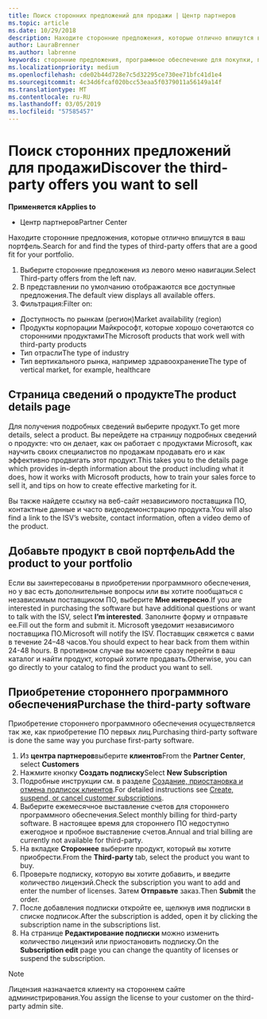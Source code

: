 ```yaml
---
title: Поиск сторонних предложений для продажи | Центр партнеров
ms.topic: article
ms.date: 10/29/2018
description: Находите сторонние предложения, которые отлично впишутся в ваш портфель.
author: LauraBrenner
ms.author: labrenne
keywords: сторонние предложения, программное обеспечение для покупки, поиск сторонних предложений
ms.localizationpriority: medium
ms.openlocfilehash: cde02b44d728e7c5d32295ce730ee71bfc41d1e4
ms.sourcegitcommit: 4c34d6fcaf020bcc53eaa5f0379011a56149a14f
ms.translationtype: MT
ms.contentlocale: ru-RU
ms.lasthandoff: 03/05/2019
ms.locfileid: "57585457"
---
```

# <a name="discover-the-third-party-offers-you-want-to-sell"></a><span data-ttu-id="c4976-104">Поиск сторонних предложений для продажи</span><span class="sxs-lookup"><span data-stu-id="c4976-104">Discover the third-party offers you want to sell</span></span>

<span data-ttu-id="c4976-105">**Применяется к**</span><span class="sxs-lookup"><span data-stu-id="c4976-105">**Applies to**</span></span>

-  <span data-ttu-id="c4976-106">Центр партнеров</span><span class="sxs-lookup"><span data-stu-id="c4976-106">Partner Center</span></span>

<span data-ttu-id="c4976-107">Находите сторонние предложения, которые отлично впишутся в ваш портфель.</span><span class="sxs-lookup"><span data-stu-id="c4976-107">Search for and find the types of third-party offers that are a good fit for your portfolio.</span></span> 

1.  <span data-ttu-id="c4976-108">Выберите сторонние предложения из левого меню навигации.</span><span class="sxs-lookup"><span data-stu-id="c4976-108">Select Third-party offers from the left nav.</span></span> 
2.  <span data-ttu-id="c4976-109">В представлении по умолчанию отображаются все доступные предложения.</span><span class="sxs-lookup"><span data-stu-id="c4976-109">The default view displays all available offers.</span></span> 
3.  <span data-ttu-id="c4976-110">Фильтрация:</span><span class="sxs-lookup"><span data-stu-id="c4976-110">Filter on:</span></span>

- <span data-ttu-id="c4976-111">Доступность по рынкам (регион)</span><span class="sxs-lookup"><span data-stu-id="c4976-111">Market availability (region)</span></span>
- <span data-ttu-id="c4976-112">Продукты корпорации Майкрософт, которые хорошо сочетаются со сторонними продуктами</span><span class="sxs-lookup"><span data-stu-id="c4976-112">The Microsoft products that work well with third-party products</span></span>
- <span data-ttu-id="c4976-113">Тип отрасли</span><span class="sxs-lookup"><span data-stu-id="c4976-113">The type of industry</span></span>
- <span data-ttu-id="c4976-114">Тип вертикального рынка, например здравоохранение</span><span class="sxs-lookup"><span data-stu-id="c4976-114">The type of vertical market, for example, healthcare</span></span>

## <a name="the-product-details-page"></a><span data-ttu-id="c4976-115">Страница сведений о продукте</span><span class="sxs-lookup"><span data-stu-id="c4976-115">The product details page</span></span>

<span data-ttu-id="c4976-116">Для получения подробных сведений выберите продукт.</span><span class="sxs-lookup"><span data-stu-id="c4976-116">To get more details, select a product.</span></span> <span data-ttu-id="c4976-117">Вы перейдете на страницу подробных сведений о продукте: что он делает, как он работает с продуктами Microsoft, как научить своих специалистов по продажам продавать его и как эффективно продвигать этот продукт.</span><span class="sxs-lookup"><span data-stu-id="c4976-117">This takes you to the details page which provides in-depth information about the product including what it does, how it works with Microsoft products, how to train your sales force to sell it, and tips on how to create effective marketing for it.</span></span> 

<span data-ttu-id="c4976-118">Вы также найдете ссылку на веб-сайт независимого поставщика ПО, контактные данные и часто видеодемонстрацию продукта.</span><span class="sxs-lookup"><span data-stu-id="c4976-118">You will also find a link to the ISV’s website, contact information, often a video demo of the product.</span></span> 

## <a name="add-the-product-to-your-portfolio"></a><span data-ttu-id="c4976-119">Добавьте продукт в свой портфель</span><span class="sxs-lookup"><span data-stu-id="c4976-119">Add the product to your portfolio</span></span>

<span data-ttu-id="c4976-120">Если вы заинтересованы в приобретении программного обеспечения, но у вас есть дополнительные вопросы или вы хотите пообщаться с независимым поставщиком ПО, выберите **Мне интересно**.</span><span class="sxs-lookup"><span data-stu-id="c4976-120">If you are interested in purchasing the software but have additional questions or want to talk with the ISV, select **I’m interested**.</span></span> <span data-ttu-id="c4976-121">Заполните форму и отправьте ее.</span><span class="sxs-lookup"><span data-stu-id="c4976-121">Fill out the form and submit it.</span></span> <span data-ttu-id="c4976-122">Microsoft уведомит независимого поставщика ПО.</span><span class="sxs-lookup"><span data-stu-id="c4976-122">Microsoft will notify the ISV.</span></span> <span data-ttu-id="c4976-123">Поставщик свяжется с вами в течение 24–48 часов.</span><span class="sxs-lookup"><span data-stu-id="c4976-123">You should expect to hear back from them within 24-48 hours.</span></span> <span data-ttu-id="c4976-124">В противном случае вы можете сразу перейти в ваш каталог и найти продукт, который хотите продавать.</span><span class="sxs-lookup"><span data-stu-id="c4976-124">Otherwise, you can go directly to your catalog to find the product you want to sell.</span></span>

## <a name="purchase-the-third-party-software"></a><span data-ttu-id="c4976-125">Приобретение стороннего программного обеспечения</span><span class="sxs-lookup"><span data-stu-id="c4976-125">Purchase the third-party software</span></span>

<span data-ttu-id="c4976-126">Приобретение стороннего программного обеспечения осуществляется так же, как приобретение ПО первых лиц.</span><span class="sxs-lookup"><span data-stu-id="c4976-126">Purchasing third-party software is done the same way you purchase first-party software.</span></span> 

1. <span data-ttu-id="c4976-127">Из **центра партнеров**выберите **клиентов**</span><span class="sxs-lookup"><span data-stu-id="c4976-127">From the **Partner Center**, select **Customers**</span></span>
2. <span data-ttu-id="c4976-128">Нажмите кнопку **Создать подписку**</span><span class="sxs-lookup"><span data-stu-id="c4976-128">Select **New Subscription**</span></span>
3. <span data-ttu-id="c4976-129">Подробные инструкции см. в разделе [Создание, приостановка и отмена подписок клиентов](create-a-new-subscription.md).</span><span class="sxs-lookup"><span data-stu-id="c4976-129">For detailed instructions see [Create, suspend, or cancel customer subscriptions](create-a-new-subscription.md).</span></span>
4.  <span data-ttu-id="c4976-130">Выберите ежемесячное выставление счетов для стороннего программного обеспечения.</span><span class="sxs-lookup"><span data-stu-id="c4976-130">Select monthly billing for third-party software.</span></span> <span data-ttu-id="c4976-131">В настоящее время для стороннего ПО недоступно ежегодное и пробное выставление счетов.</span><span class="sxs-lookup"><span data-stu-id="c4976-131">Annual and trial billing are currently not available for third-party.</span></span>
5.  <span data-ttu-id="c4976-132">На вкладке **Стороннее** выберите продукт, который вы хотите приобрести.</span><span class="sxs-lookup"><span data-stu-id="c4976-132">From the **Third-party** tab, select the product you want to buy.</span></span>
6.  <span data-ttu-id="c4976-133">Проверьте подписку, которую вы хотите добавить, и введите количество лицензий.</span><span class="sxs-lookup"><span data-stu-id="c4976-133">Check the subscription you want to add and enter the number of licenses.</span></span> <span data-ttu-id="c4976-134">Затем **Отправьте** заказ.</span><span class="sxs-lookup"><span data-stu-id="c4976-134">Then **Submit** the order.</span></span>
7.  <span data-ttu-id="c4976-135">После добавления подписки откройте ее, щелкнув имя подписки в списке подписок.</span><span class="sxs-lookup"><span data-stu-id="c4976-135">After the subscription is added, open it by clicking the subscription name in the subscriptions list.</span></span> 
8.  <span data-ttu-id="c4976-136">На странице **Редактирование подписки** можно изменить количество лицензий или приостановить подписку.</span><span class="sxs-lookup"><span data-stu-id="c4976-136">On the **Subscription edit** page you can change the quantity of licenses or suspend the subscription.</span></span>

> [!NOTE]  
>  <span data-ttu-id="c4976-137">Лицензия назначается клиенту на стороннем сайте администрирования.</span><span class="sxs-lookup"><span data-stu-id="c4976-137">You assign the license to your customer on the third-party admin site.</span></span>

    


